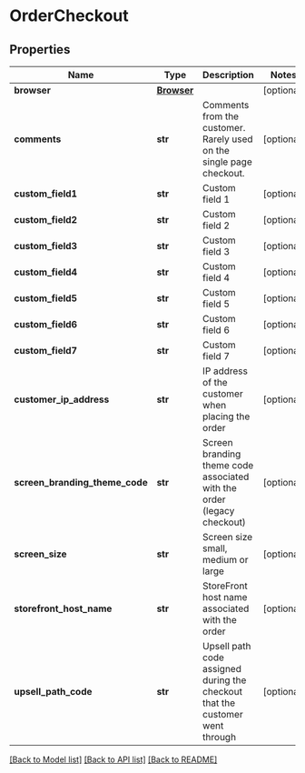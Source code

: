 # OrderCheckout

## Properties
Name | Type | Description | Notes
------------ | ------------- | ------------- | -------------
**browser** | [**Browser**](Browser.md) |  | [optional] 
**comments** | **str** | Comments from the customer.  Rarely used on the single page checkout. | [optional] 
**custom_field1** | **str** | Custom field 1 | [optional] 
**custom_field2** | **str** | Custom field 2 | [optional] 
**custom_field3** | **str** | Custom field 3 | [optional] 
**custom_field4** | **str** | Custom field 4 | [optional] 
**custom_field5** | **str** | Custom field 5 | [optional] 
**custom_field6** | **str** | Custom field 6 | [optional] 
**custom_field7** | **str** | Custom field 7 | [optional] 
**customer_ip_address** | **str** | IP address of the customer when placing the order | [optional] 
**screen_branding_theme_code** | **str** | Screen branding theme code associated with the order (legacy checkout) | [optional] 
**screen_size** | **str** | Screen size small, medium or large | [optional] 
**storefront_host_name** | **str** | StoreFront host name associated with the order | [optional] 
**upsell_path_code** | **str** | Upsell path code assigned during the checkout that the customer went through | [optional] 

[[Back to Model list]](../README.md#documentation-for-models) [[Back to API list]](../README.md#documentation-for-api-endpoints) [[Back to README]](../README.md)


